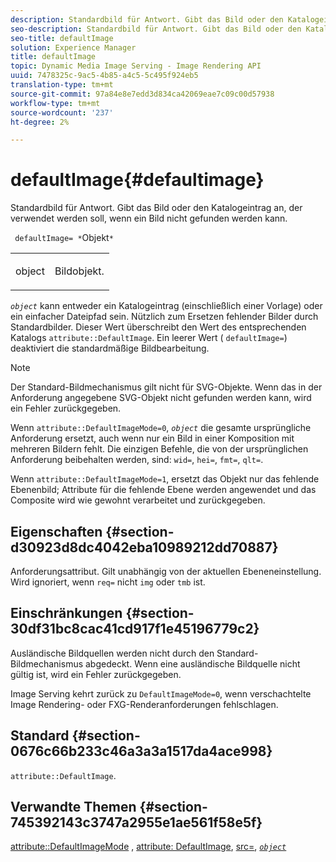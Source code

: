 ```yaml
---
description: Standardbild für Antwort. Gibt das Bild oder den Katalogeintrag an, der verwendet werden soll, wenn ein Bild nicht gefunden werden kann.
seo-description: Standardbild für Antwort. Gibt das Bild oder den Katalogeintrag an, der verwendet werden soll, wenn ein Bild nicht gefunden werden kann.
seo-title: defaultImage
solution: Experience Manager
title: defaultImage
topic: Dynamic Media Image Serving - Image Rendering API
uuid: 7478325c-9ac5-4b85-a4c5-5c495f924eb5
translation-type: tm+mt
source-git-commit: 97a84e8e7edd3d834ca42069eae7c09c00d57938
workflow-type: tm+mt
source-wordcount: '237'
ht-degree: 2%

---
```



# defaultImage{#defaultimage}

Standardbild für Antwort. Gibt das Bild oder den Katalogeintrag an, der verwendet werden soll, wenn ein Bild nicht gefunden werden kann.

` defaultImage= *`Objekt`*`

<table id="simpletable_C1FC14B7D9AE476DB2B10EB402944335"> 
 <tr class="strow"> 
  <td class="stentry"> <p> <span class="codeph"> <span class="varname"> object  </span> </span> </p> </td> 
  <td class="stentry"> <p>Bildobjekt. </p> </td> 
 </tr> 
</table>

*`object`* kann entweder ein Katalogeintrag (einschließlich einer Vorlage) oder ein einfacher Dateipfad sein. Nützlich zum Ersetzen fehlender Bilder durch Standardbilder. Dieser Wert überschreibt den Wert des entsprechenden Katalogs `attribute::DefaultImage`. Ein leerer Wert ( `defaultImage=`) deaktiviert die standardmäßige Bildbearbeitung.

>[!NOTE]
>
>Der Standard-Bildmechanismus gilt nicht für SVG-Objekte. Wenn das in der Anforderung angegebene SVG-Objekt nicht gefunden werden kann, wird ein Fehler zurückgegeben.

Wenn `attribute::DefaultImageMode=0`, *`object`* die gesamte ursprüngliche Anforderung ersetzt, auch wenn nur ein Bild in einer Komposition mit mehreren Bildern fehlt. Die einzigen Befehle, die von der ursprünglichen Anforderung beibehalten werden, sind: `wid=`, `hei=`, `fmt=`, `qlt=`.

Wenn `attribute::DefaultImageMode=1`, ersetzt das Objekt nur das fehlende Ebenenbild; Attribute für die fehlende Ebene werden angewendet und das Composite wird wie gewohnt verarbeitet und zurückgegeben.

## Eigenschaften {#section-d30923d8dc4042eba10989212dd70887}

Anforderungsattribut. Gilt unabhängig von der aktuellen Ebeneneinstellung. Wird ignoriert, wenn `req=` nicht `img` oder `tmb` ist.

## Einschränkungen {#section-30df31bc8cac41cd917f1e45196779c2}

Ausländische Bildquellen werden nicht durch den Standard-Bildmechanismus abgedeckt. Wenn eine ausländische Bildquelle nicht gültig ist, wird ein Fehler zurückgegeben.

Image Serving kehrt zurück zu `DefaultImageMode=0`, wenn verschachtelte Image Rendering- oder FXG-Renderanforderungen fehlschlagen.

## Standard {#section-0676c66b233c46a3a3a1517da4ace998}

`attribute::DefaultImage`.

## Verwandte Themen {#section-745392143c3747a2955e1ae561f58e5f}

[attribute::DefaultImageMode](../../../../../is-api/image-catalog/image-serving-api-ref/c-image-catalog-reference/c-attributes-reference/r-defaultimagemode.md#reference-8a996af162f84e46bbe9e6e0d4e26782) ,  [attribute: DefaultImage](../../../../../is-api/image-catalog/image-serving-api-ref/c-image-catalog-reference/c-attributes-reference/r-is-cat-defaultimage.md#reference-8e9900e129f54ed68462a3c2fc3bc433),  [src=](../../../../../is-api/http-ref/image-serving-api-ref/c-http-protocol-reference/c-command-reference/r-src.md#reference-f6506637778c4c69bf106a7924a91ab1),  [ *`object`* ](../../../../../is-api/http-ref/image-serving-api-ref/c-http-protocol-reference/c-data-types/r-object.md#reference-2591bd24548d462782c68d138ef795a0)

